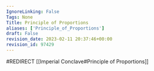 ```yaml
---
IgnoreLinking: False
Tags: None
Title: Principle of Proportions
aliases: ['Principle_of_Proportions']
draft: False
revision_date: 2023-02-11 20:37:46+00:00
revision_id: 97429
---
```


#REDIRECT [[Imperial Conclave#Principle of Proportions]]